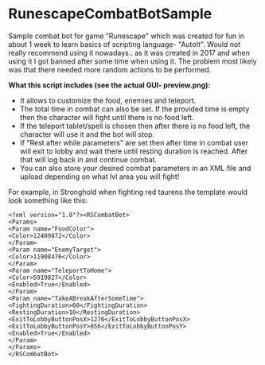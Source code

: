 # RunescapeCombatBotSample
Sample combat bot for game "Runescape" which was created for fun in about 1 week to learn basics of scripting language- "AutoIt".
Would not really recommend using it nowadays.. as it was created in 2017 and when using it I got banned after some time when using it. The problem most likely was that there needed more random actions to be performed. 

**What this script includes (see the actual GUI- preview.png):**
* It allows to customize the food, enemies and teleport. 
* The total time in combat can also be set. If the provided time is empty then the character will fight until there is no food left.
* If the teleport tablet/spell is chosen then after there is no food left, the character will use it and the bot will stop.
* If "Rest after while parameters" are set then after time in combat user will exit to lobby and wait there until resting duration is reached. After that will log back in and continue combat.
* You can also store your desired combat parameters in an XML file and upload depending on what lvl area you will fight!

For example, in Stronghold when fighting red taurens the template would look something like this:

```
<?xml version="1.0"?><RSCombatBot>
<Params>
<Param name="FoodColor">
<Color>12409872</Color>
</Param>
<Param name="EnemyTarget">
<Color>11908476</Color>
</Param>
<Param name="TeleportToHome">
<Color>5919827</Color>
<Enabled>True</Enabled>
</Param>
<Param name="TakeABreakAfterSomeTime">
<FightingDuration>60</FightingDuration>
<RestingDuration>10</RestingDuration>
<ExitToLobbyButtonPosX>1276</ExitToLobbyButtonPosX>
<ExitToLobbyButtonPosY>856</ExitToLobbyButtonPosY>
<Enabled>True</Enabled>
</Param>
</Params>
</RSCombatBot>
```

